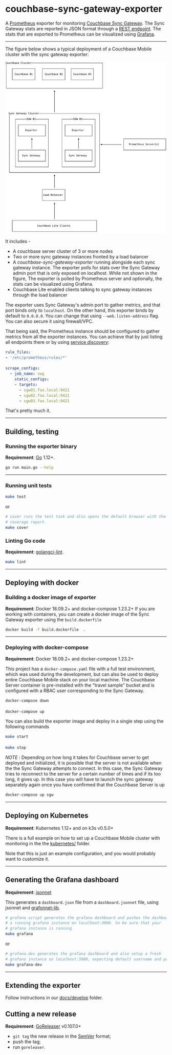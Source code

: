 # couchbase-sync-gateway-exporter

A [Prometheus][] exporter for monitoring [Couchbase Sync Gateway][sgw]. The Sync Gateway stats are reported in JSON format through a [REST endpoint](https://docs.couchbase.com/sync-gateway/2.5/admin-rest-api.html#/server/get__expvar). The stats that are exported to Prometheus can be visualized using [Grafana](https://grafana.com).

---

The figure below shows a typical deployment of a Couchbase Mobile cluster with the sync gateway exporter:

![deployment](docs/deployment.png)

It includes -

- A couchbase server cluster of 3 or more nodes
- Two or more sync gateway instances fronted by a load balancer
- A *couchbase-sync-gateway-exporter* running alongside each sync gateway instance. The exporter polls for stats over the Sync Gateway admin port that is only exposed on localhost. While not shown in the figure, The exporter is polled by Prometheus server and optionally, the stats can be visualized using Grafana. 
- Couchbase Lite enabled clients talking to sync gateway instances through the load balancer

The exporter uses Sync Gateway's admin port to gather metrics, and that port
binds only to `localhost`. On the other hand, this exporter binds by default
to `0.0.0.0`. You can change that using `--web.listen-address` flag. You can
also secure it using firewall/VPC.

That being said, the Prometheus instance should be configured to gather metrics from all
the exporter instances. You can achieve that by just listing all endpoints
there or by using [service discovery][sd-config]:

```yaml
rule_files:
- '/etc/prometheus/rules/*'

scrape_configs:
  - job_name: swg
    static_configs:
    - targets:
      - sgw01.foo.local:9421
      - sgw02.foo.local:9421
      - sgw03.foo.local:9421
```

That's pretty much it.

[Prometheus]: https://prometheus.io
[sgw]: https://www.couchbase.com/products/sync-gateway
[sd-config]: https://prometheus.io/docs/prometheus/latest/configuration/configuration/

---

## Building, testing

### Running the exporter binary

**Requirement**: [Go](https://golang.org) 1.12+.

```sh
go run main.go --help
```
---


### Running unit tests

```sh
make test
```

or

```sh
# cover runs the test task and also opens the default browser with the
# coverage report.
make cover
```

### Linting Go code

**Requirement**: [golangci-lint](https://github.com/golangci/golangci-lint).

```sh
make lint
```


---

## Deploying with docker

### Building a docker image of exporter

**Requirement**: Docker 18.09.2+ and docker-compose 1.23.2+
If you are working with containers, you can create a docker image of the Sync Gateway exporter using the `build.dockerfile`

```sh
docker build -f build.dockerfile  .
```

---
### Deploying with docker-compose

**Requirement**: Docker 18.09.2+ and docker-compose 1.23.2+

This project has a `docker-compose.yaml` file with a full test environment,
which was used during the development, but can also be used to deploy entire Couchbase Mobile stack on your local machine. 
The  Couchbase Server container is pre-installed with the "travel sample" bucket and is configured with a RBAC user corresponding to the Sync Gateway. 

```sh
docker-compose down

docker-compose up
```

You can also build the exporter image  and deploy in a single step using the following commands

```sh
make start

make stop
```

*NOTE* : Depending on how long it takes for Couchbase server to get deployed and initialized, it is possible that the server is not available when the the Sync Gateway attempts to connect. In this case, the Sync Gateway tries to reconnect to the server for a certain number of times and if its too long, it  gives up. In this case you will have to launch the sync gateway separately again once you have confirmed that the Couchbase Server is up

```sh
docker-compose up sgw
```

---

## Deploying on Kubernetes

**Requirement**: Kubernetes 1.12+ and on k3s v0.5.0+

There is a full example on how to set up a Couchbase Mobile cluster with monitoring in the
the [kubernetes/](/kubernetes) folder.

Note that this is just an example configuration, and you would probably
want to customize it.

---


## Generating the Grafana dashboard

**Requirement**: [jsonnet](https://jsonnet.org/)

This generates a `dashboard.json` file from a `dashboard.jsonnet` file, using
jsonnet and [grafonnet-lib](https://github.com/grafana/grafonnet-lib). 

```sh
# grafana script generates the grafana dashboard and pushes the dashboard to
# a running grafana instance on localhost:3000. So be sure that your
# grafana instance is running
make grafana
```

or

```sh
# grafana-dev generates the grafana dashboard and also setup a fresh
# grafana instance on localhost:3000, expecting default username and password.
make grafana-dev
```
---

## Extending the exporter
Follow instructions in our [docs/develop](/docs/develop) folder.

## Cutting a new release

**Requirement**: [GoReleaser](https://goreleaser.com) v0.107.0+

- `git tag` the new release in the [SemVer](https://semver.org/) format;
- push the tag;
- run `goreleaser`.
